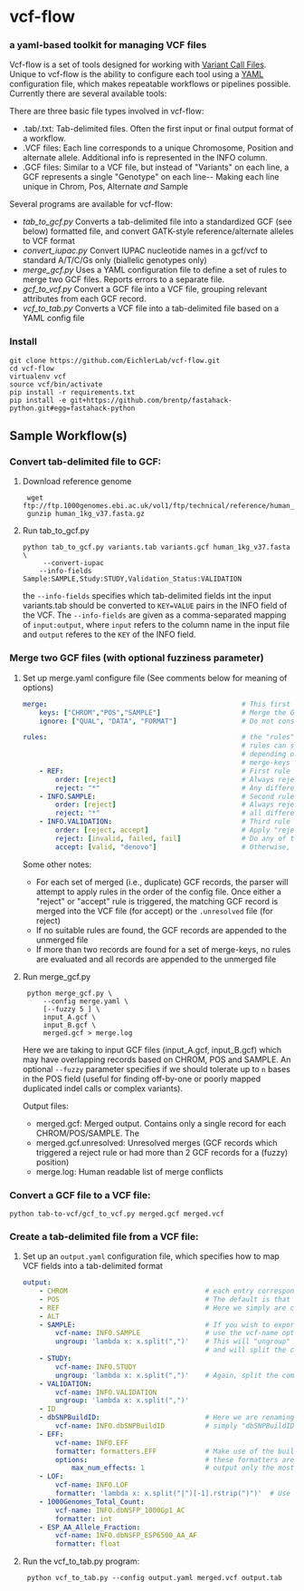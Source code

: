 vcf-flow
=======
### a yaml-based toolkit for managing VCF files


Vcf-flow is a set of tools designed for working with [Variant Call Files](http://www.1000genomes.org/wiki/Analysis/Variant%20Call%20Format/vcf-variant-call-format-version-41). Unique to vcf-flow is the ability to configure each tool using a [YAML](http://en.wikipedia.org/wiki/YAML) configuration file, which makes repeatable workflows or pipelines possible.  Currently there are several available tools:

There are three basic file types involved in vcf-flow:

 *  .tab/.txt: Tab-delimited files. Often the first input or final output format of a workflow.
 *  .VCF files: Each line corresponds to a unique Chromosome, Position and alternate allele. Additional info is represented in the INFO column.
 *  .GCF files: Similar to a VCF file, but instead of "Variants" on each line, a GCF represents a single "Genotype" on each line-- Making each line unique in Chrom, Pos, Alternate *and* Sample

Several programs are available for vcf-flow:

 *  *tab_to_gcf.py* Converts a tab-delimited file into a standardized GCF (see below) formatted file, and convert GATK-style reference/alternate alleles to VCF format
 *  *convert_iupac.py* Convert IUPAC nucleotide names in a gcf/vcf to standard A/T/C/Gs only (biallelic genotypes only)
 *  *merge_gcf.py* Uses a YAML configuration file to define a set of rules to merge two GCF files. Reports errors to a separate file.
 *  *gcf_to_vcf.py* Convert a GCF file into a VCF file, grouping relevant attributes from each GCF record.
 *  *vcf_to_tab.py* Converts a VCF file into a tab-delimited file based on a YAML config file

### Install

    git clone https://github.com/EichlerLab/vcf-flow.git
    cd vcf-flow
    virtualenv vcf
    source vcf/bin/activate
    pip install -r requirements.txt
    pip install -e git+https://github.com/brentp/fastahack-python.git#egg=fastahack-python


## Sample Workflow(s)
### Convert tab-delimited file to GCF:

1. Download reference genome

        wget ftp://ftp.1000genomes.ebi.ac.uk/vol1/ftp/technical/reference/human_g1k_v37.fasta*
        gunzip human_1kg_v37.fasta.gz

2.  Run tab_to_gcf.py

    ```shell
    python tab_to_gcf.py variants.tab variants.gcf human_1kg_v37.fasta \
         --convert-iupac
        --info-fields Sample:SAMPLE,Study:STUDY,Validation_Status:VALIDATION
    ```

    the `--info-fields` specifies which tab-delimited fields int the input variants.tab should be converted to  `KEY=VALUE` pairs in the INFO field of the VCF. The `--info-fields` are given as a comma-separated mapping of `input:output`, where `input` refers to the column name in the input file and `output` referes to the `KEY` of the INFO field.

### Merge two GCF files (with optional fuzziness parameter)

1. Set up merge.yaml configure file (See comments below for meaning of options)

    ```yaml
    merge:                                                # This first section describes which parts of the input GCFs to check for merge conflicts
        keys: ["CHROM","POS","SAMPLE"]                    # Merge the GCF on these fields (default)
        ignore: ["QUAL", "DATA", "FORMAT"]                # Do not consider these fields when merging

    rules:                                                # the "rules" section specifies which GCF record to put into final VCF file
                                                          # rules can specifiy a "reject" pattern and an "accept" pattern
                                                          # depending on the "order" of and the order of keywords, GCF records with matching
                                                          # merge-keys are either merged into a single VCF record or to placed into the .unresolved file
        - REF:                                            # First rule (Rules are given in order) operates on the REF field
            order: [reject]                               # Always reject...
            reject: "*"                                   # Any differences in the REF field
        - INFO.SAMPLE:                                    # Second rule operates on the SAMPLE key of the INFO field
            order: [reject]                               # Always reject...
            reject: "*"                                   # all differences.
        - INFO.VALIDATION:                                # Third rule (if REF and SAMPLE are not differing)
            order: [reject, accept]                       # Apply "reject" rules first, then "accept"
            reject: [invalid, failed, fail]               # Do any of these keywords match the value of the VALIDATION key? If so, reject merge
            accept: [valid, "denovo"]                     # Otherwise, does VALIDATION match any of these keys? If so, accept that GCF record
    ```

    Some other notes:
     * For each set of merged (i.e., duplicate) GCF records, the parser will attempt to apply rules in the order of the config file. Once either a "reject" or "accept" rule is triggered, the matching GCF record is merged into the VCF file (for accept) or the `.unresolved` file (for reject)
     * If no suitable rules are found, the GCF records are appended to the unmerged file
     * If more than two records are found for a set of merge-keys, no rules are evaluated and all records are appended to the unmerged file

2. Run merge_gcf.py

        python merge_gcf.py \
            --config merge.yaml \
            [--fuzzy 5 ] \
            input_A.gcf \
            input_B.gcf \
            merged.gcf > merge.log
    
    Here we are taking to input GCF files (input_A.gcf, input_B.gcf) which may have overlapping records based on CHROM, POS and SAMPLE. An optional `--fuzzy` parameter specifies if we should tolerate up to `n` bases in the POS field (useful for finding off-by-one or poorly mapped duplicated indel calls or complex variants). 

    Output files:

    * merged.gcf: Merged output. Contains only a single record for each CHROM/POS/SAMPLE. The 
    * merged.gcf.unresolved: Unresolved merges (GCF records which triggered a reject rule or had more than 2 GCF records for a (fuzzy) position)
    * merge.log: Human readable list of merge conflicts

### Convert a GCF file to a VCF file:

    python tab-to-vcf/gcf_to_vcf.py merged.gcf merged.vcf


### Create a tab-delimited file from a VCF file:

1. Set up an `output.yaml` configuration file, which specifies how to map VCF fields into a tab-delimited format

    ```yaml
    output:
        - CHROM                                  # each entry corresponds to the name of the OUTPUT column
        - POS                                    # The default is that VCF and OUTPUT column names are identical
        - REF                                    # Here we simply are copying the initial VCF fields into our output
        - ALT
        - SAMPLE:                                # If you wish to export a KEY=VALUE field from the INFO field, 
            vcf-name: INFO.SAMPLE                # use the vcf-name option and the "INFO.<KEY>" scheme
            ungroup: 'lambda x: x.split(",")'    # This will "ungroup" or "unravel" the VCF based on this key 
                                                 # and will split the comma-separated list of SAMPLES
        - STUDY:
            vcf-name: INFO.STUDY
            ungroup: 'lambda x: x.split(",")'    # Again, split the comma-separated list in INFO.STUDY into new output lines
        - VALIDATION:                   
            vcf-name: INFO.VALIDATION
            ungroup: 'lambda x: x.split(",")'
        - ID
        - dbSNPBuildID:                          # Here we are renaming the "dbSNPBuildID" key in the VCF INFO field to
            vcf-name: INFO.dbSNPBuildID          # simply "dbSNPBuildID" as an output column
        - EFF:
            vcf-name: INFO.EFF
            formatter: formatters.EFF            # Make use of the built-in formatter for SnpEff fields
            options:                             # these formatters are in the FormatterManager class
                max_num_effects: 1               # output only the most deleterious effect
        - LOF:
            vcf-name: INFO.LOF
            formatter: 'lambda x: x.split("|")[-1].rstrip(")")'  # Use a custom formatter to process the LOF key in the INFO field
        - 1000Genomes_Total_Count:
            vcf-name: INFO.dbNSFP_1000Gp1_AC
            formatter: int
        - ESP_AA_Allele_Fraction:
            vcf-name: INFO.dbNSFP_ESP6500_AA_AF
            formatter: float
    ```

2. Run the vcf_to_tab.py program:
    
        python vcf_to_tab.py --config output.yaml merged.vcf output.tab
    
